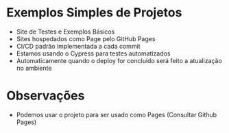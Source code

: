 # Exemplos Simples de Projetos

* Site de Testes e Exemplos Básicos
* Sites hospedados como Page pelo GitHub Pages
* CI/CD padrão implementada a cada commit
* Estamos usando o Cypress para testes automatizados
* Automaticamente quando o deploy for concluído será feito a atualização no ambiente

# Observações

* Podemos usar o projeto para ser usado como Pages (Consultar Github Pages)